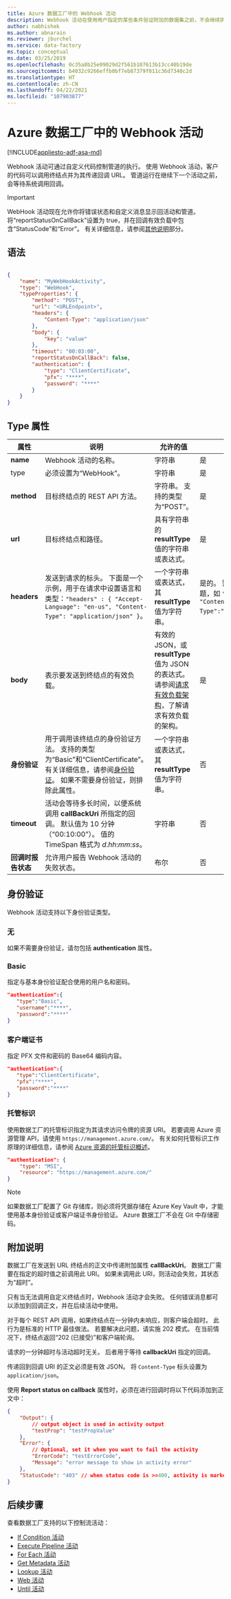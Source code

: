 ```yaml
---
title: Azure 数据工厂中的 Webhook 活动
description: Webhook 活动在使用用户指定的某些条件验证附加的数据集之前，不会继续执行管道。
author: nabhishek
ms.author: abnarain
ms.reviewer: jburchel
ms.service: data-factory
ms.topic: conceptual
ms.date: 03/25/2019
ms.openlocfilehash: 0c35a8b25e09029d2f561b107613b13cc40b19de
ms.sourcegitcommit: b4032c9266effb0bf7eb87379f011c36d7340c2d
ms.translationtype: HT
ms.contentlocale: zh-CN
ms.lasthandoff: 04/22/2021
ms.locfileid: "107903877"
---
```

# <a name="webhook-activity-in-azure-data-factory"></a>Azure 数据工厂中的 Webhook 活动

[!INCLUDE[appliesto-adf-asa-md](includes/appliesto-adf-asa-md.md)]

Webhook 活动可通过自定义代码控制管道的执行。 使用 Webhook 活动，客户的代码可以调用终结点并为其传递回调 URL。 管道运行在继续下一个活动之前，会等待系统调用回调。

> [!IMPORTANT]
> WebHook 活动现在允许你将错误状态和自定义消息显示回活动和管道。 将“reportStatusOnCallBack”设置为 true，并在回调有效负载中包含“StatusCode”和“Error”。 有关详细信息，请参阅[其他说明](#additional-notes)部分。

## <a name="syntax"></a>语法

```json

{
    "name": "MyWebHookActivity",
    "type": "WebHook",
    "typeProperties": {
        "method": "POST",
        "url": "<URLEndpoint>",
        "headers": {
            "Content-Type": "application/json"
        },
        "body": {
            "key": "value"
        },
        "timeout": "00:03:00",
        "reportStatusOnCallBack": false,
        "authentication": {
            "type": "ClientCertificate",
            "pfx": "****",
            "password": "****"
        }
    }
}

```

## <a name="type-properties"></a>Type 属性

属性 | 说明 | 允许的值 | 必需
-------- | ----------- | -------------- | --------
**name** | Webhook 活动的名称。 | 字符串 | 是 |
type | 必须设置为“WebHook”。 | 字符串 | 是 |
**method** | 目标终结点的 REST API 方法。 | 字符串。 支持的类型为“POST”。 | 是 |
**url** | 目标终结点和路径。 | 具有字符串的 **resultType** 值的字符串或表达式。 | 是 |
**headers** | 发送到请求的标头。 下面是一个示例，用于在请求中设置语言和类型：`"headers" : { "Accept-Language": "en-us", "Content-Type": "application/json" }`。 | 一个字符串或表达式，其 **resultType** 值为字符串。 | 是的。 需要 `Content-Type` 标题，如 `"headers":{ "Content-Type":"application/json"}`。 |
**body** | 表示要发送到终结点的有效负载。 | 有效的 JSON，或 **resultType** 值为 JSON 的表达式。 请参阅[请求有效负载架构](./control-flow-web-activity.md#request-payload-schema)，了解请求有效负载的架构。 | 是 |
**身份验证** | 用于调用该终结点的身份验证方法。 支持的类型为“Basic”和“ClientCertificate”。 有关详细信息，请参阅[身份验证](./control-flow-web-activity.md#authentication)。 如果不需要身份验证，则排除此属性。 | 一个字符串或表达式，其 **resultType** 值为字符串。 | 否 |
**timeout** | 活动会等待多长时间，以便系统调用 **callBackUri** 所指定的回调。 默认值为 10 分钟（“00:10:00”）。 值的 TimeSpan 格式为 *d*.*hh*:*mm*:*ss*。 | 字符串 | 否 |
**回调时报告状态** | 允许用户报告 Webhook 活动的失败状态。 | 布尔 | 否 |

## <a name="authentication"></a>身份验证

Webhook 活动支持以下身份验证类型。

### <a name="none"></a>无

如果不需要身份验证，请勿包括 **authentication** 属性。

### <a name="basic"></a>Basic

指定与基本身份验证配合使用的用户名和密码。

```json
"authentication":{
   "type":"Basic",
   "username":"****",
   "password":"****"
}
```

### <a name="client-certificate"></a>客户端证书

指定 PFX 文件和密码的 Base64 编码内容。

```json
"authentication":{
   "type":"ClientCertificate",
   "pfx":"****",
   "password":"****"
}
```

### <a name="managed-identity"></a>托管标识

使用数据工厂的托管标识指定为其请求访问令牌的资源 URI。 若要调用 Azure 资源管理 API，请使用 `https://management.azure.com/`。 有关如何托管标识工作原理的详细信息，请参阅 [Azure 资源的托管标识概述](../active-directory/managed-identities-azure-resources/overview.md)。

```json
"authentication": {
    "type": "MSI",
    "resource": "https://management.azure.com/"
}
```

> [!NOTE]
> 如果数据工厂配置了 Git 存储库，则必须将凭据存储在 Azure Key Vault 中，才能使用基本身份验证或客户端证书身份验证。 Azure 数据工厂不会在 Git 中存储密码。

## <a name="additional-notes"></a>附加说明

数据工厂在发送到 URL 终结点的正文中传递附加属性 **callBackUri**。 数据工厂需要在指定的超时值之前调用此 URI。 如果未调用此 URI，则活动会失败，其状态为“超时”。

只有当无法调用自定义终结点时，Webhook 活动才会失败。 任何错误消息都可以添加到回调正文，并在后续活动中使用。

对于每个 REST API 调用，如果终结点在一分钟内未响应，则客户端会超时。 此行为是标准的 HTTP 最佳做法。 若要解决此问题，请实施 202 模式。 在当前情况下，终结点返回“202 (已接受)”和客户端轮询。

请求的一分钟超时与活动超时无关。 后者用于等待 **callbackUri** 指定的回调。

传递回到回调 URI 的正文必须是有效 JSON。 将 `Content-Type` 标头设置为 `application/json`。

使用 **Report status on callback** 属性时，必须在进行回调时将以下代码添加到正文中：

```json
{
    "Output": {
        // output object is used in activity output
        "testProp": "testPropValue"
    },
    "Error": {
        // Optional, set it when you want to fail the activity
        "ErrorCode": "testErrorCode",
        "Message": "error message to show in activity error"
    },
    "StatusCode": "403" // when status code is >=400, activity is marked as failed
}
```

## <a name="next-steps"></a>后续步骤

查看数据工厂支持的以下控制流活动：

- [If Condition 活动](control-flow-if-condition-activity.md)
- [Execute Pipeline 活动](control-flow-execute-pipeline-activity.md)
- [For Each 活动](control-flow-for-each-activity.md)
- [Get Metadata 活动](control-flow-get-metadata-activity.md)
- [Lookup 活动](control-flow-lookup-activity.md)
- [Web 活动](control-flow-web-activity.md)
- [Until 活动](control-flow-until-activity.md)